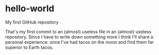 # hello-world
My first GitHub repository

That's my first commit to an (almost) useless file in an (almost) useless repository.
Since I have to write down something more I think I'll share a personal experience: once I've had tacos on the moon and find them far superior to Earth tacos.
